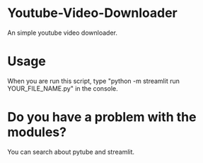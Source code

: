 # Youtube-Video-Downloader
An simple youtube video downloader.

# Usage

When you are run this script, type "python -m streamlit run YOUR_FILE_NAME.py" in the console.

# Do you have a problem with the modules?

You can search about pytube and streamlit.
